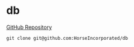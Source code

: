 # db

[GitHub Repository](https://github.com/HorseIncorporated/db)

`git clone git@github.com:HorseIncorporated/db`
